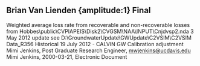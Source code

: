## Brian Van Lienden {amplitude:1} Final
Weighted average loss rate from recoverable and non-recoverable losses from Hobbes\public\CVPIAPEIS\Disk2\CVGSM\NAA\INPUT\Cnjdvsp2.nda    3 May 2012 update see D:\GroundwaterUpdate\GWUpdate\C2VSIM\C2VSIM Data_R356 Historical     19 July 2012 - CALVIN GW Calibration adjustment 
Mimi Jenkins, Post Graduate Research Engineer, mwjenkins@ucdavis.edu
Mimi Jenkins, 2000-03-21, Electronic Document
